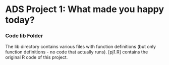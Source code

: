 # ADS Project 1: What made you happy today?
### Code lib Folder

The lib directory contains various files with function definitions (but only function definitions - no code that actually runs). [pj1.R] contains the original R code of this project.
